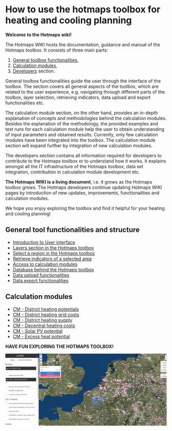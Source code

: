 # How to use the hotmaps toolbox for heating and cooling planning 

**Welcome to the Hotmaps wiki!**

The Hotmaps WIKI hosts the documentation, guidance and manual of the Hotmaps toolbox. It consists of three main parts:
1. [General toolbox functionalities](#General-tool-functionalities-and-structure),
2. [Calculation modules](#Calculation-modules),
3. [Developers](Developers) section.

General toolbox functionalities guide the user through the interface of the toolbox. The section covers all general aspects of the toolbox, which are related to the user experience, e.g. navigating through different parts of the toolbox, layer selection, retrieving indicators, data upload and export functionalities etc.

The calculation module section, on the other hand, provides an in-depth explanation of concepts and methodologies behind the calculation modules. Besides the explanation of the methodology, the provided examples and test runs for each calculation module help the user to obtain understanding of input parameters and obtained results. Currently, only few calculation modules have been integrated into the toolbox. The calculation module section will expand further by integration of new calculation modules.

The developers section contains all information required for developers to contribute to the Hotmaps toolbox or to understand how it works. It explains amongst all the IT infrastructure of the Hotmaps toolbox, data set integration, contribution in calculation module development etc.

**The Hotmaps WIKI is a living document**, i.e. it grows as the Hotmaps toolbox grows. The Hotmaps developers continue updating Hotmaps WIKI pages by introduction of new updates, improvements, functionalities and calculation modules.

We hope you enjoy exploring the toolbox and find it helpful for your heating and cooling planning!


## General tool functionalities and structure
* [Introduction to User interface](Introduction-to-user-interface)
* [Layers section in the Hotmaps toolbox](Layers-section-in-the-Hotmaps-toolbox)
* [Select a region in the Hotmaps toolbox](Select-a-region-in-the-Hotmaps-toolbox)
* [Retrieve indicators of a selected area](Retrieve-indicators-of-a-selected-area)
* [Access to calculation modules](Access-to-calculation-modules)
* [Database behind the Hotmaps toolbox](Database-behind-the-Hotmaps-toolbox)
* [Data upload functionalities](Data-upload-functionalities)
* [Data export functionalities](Data-export-functionalities)

## Calculation modules
* [CM - District heating potentials](CM---District-Heating-Potentials)
* [CM - District heating grid costs](CM---District-Heating-Grid-Costs)
* [CM - District heating supply](CM-District-heating-supply)
* [CM - Decentral heating costs](CM---Decentral-Heating-Costs)  
* [CM - Solar PV potential](CM-solar-PV-potential)
* [CM - Excess heat potential](CM-Excess-heat-potential)



**HAVE FUN EXPLORING THE HOTMAPS TOOLBOX!**


![](https://github.com/HotMaps/hotmaps_wiki/blob/master/Images/Hotmaps_test.JPG)